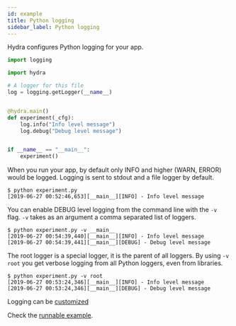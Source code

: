 ```yaml
---
id: example
title: Python logging
sidebar_label: Python logging
---
```


Hydra configures Python logging for your app.
```python
import logging

import hydra

# A logger for this file
log = logging.getLogger(__name__)


@hydra.main()
def experiment(_cfg):
    log.info("Info level message")
    log.debug("Debug level message")


if __name__ == "__main__":
    experiment()
```

When you run  your app, by default only INFO and higher (WARN, ERROR) would be logged.
Logging is sent to stdout and a file logger by default.
```text
$ python experiment.py
[2019-06-27 00:52:46,653][__main__][INFO] - Info level message
```

You can enable DEBUG level logging from the command line with the `-v` flag.
`-v` takes as an argument a comma separated list of loggers.
```text
$ python experiment.py -v __main__
[2019-06-27 00:54:39,440][__main__][INFO] - Info level message
[2019-06-27 00:54:39,441][__main__][DEBUG] - Debug level message
```
The root logger is a special logger, it is the parent of all loggers. By using `-v root` you get verbose logging from
all Python loggers, even from libraries.

```text
$ python experiment.py -v root
[2019-06-27 00:53:24,346][__main__][INFO] - Info level message
[2019-06-27 00:53:24,346][__main__][DEBUG] - Debug level message
```

Logging can be [customized](../../configure_hydra/customize_working_directory/example)


Check the [runnable example](https://github.com/fairinternal/hydra/blob/master/demos/2_logging/logging_example.py).

